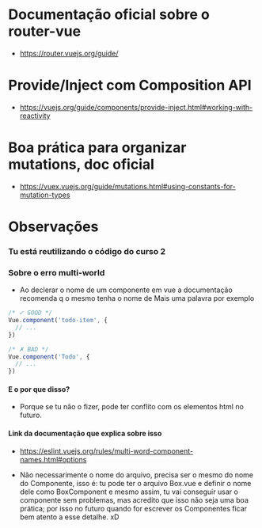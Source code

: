 # Documentação oficial sobre o router-vue
- https://router.vuejs.org/guide/

# Provide/Inject com Composition API
- https://vuejs.org/guide/components/provide-inject.html#working-with-reactivity

# Boa prática para organizar mutations, doc oficial
- https://vuex.vuejs.org/guide/mutations.html#using-constants-for-mutation-types

# Observações

### Tu está reutilizando o código do curso 2

### Sobre o erro multi-world

- Ao declerar o nome de um componente em vue a documentação recomenda q o mesmo tenha o nome de Mais uma palavra por exemplo
```js
/* ✓ GOOD */
Vue.component('todo-item', {
  // ...
})

/* ✗ BAD */
Vue.component('Todo', {
  // ...
})

```

#### E o por que disso?

- Porque se tu não o fizer, pode ter conflito com os elementos html no futuro.

#### Link da documentação que explica sobre isso

- https://eslint.vuejs.org/rules/multi-word-component-names.html#options

- Não necessarimente o nome do arquivo, precisa ser o mesmo do nome do Componente, isso é: tu pode ter o arquivo Box.vue e definir o nome dele como BoxComponent e mesmo assim, tu vai conseguir usar o componente sem problemas, mas acredito que isso não seja uma boa prática; por isso no futuro quando for escrever os Componentes ficar bem atento a esse detalhe. xD